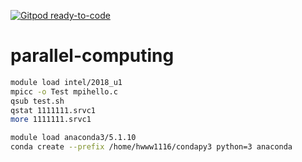 [![Gitpod ready-to-code](https://img.shields.io/badge/Gitpod-ready--to--code-blue?logo=gitpod)](https://gitpod.io/#https://github.com/Rhodanthe1116/parallel-computing)

# parallel-computing

```bash
module load intel/2018_u1
mpicc -o Test mpihello.c
qsub test.sh
qstat 1111111.srvc1
more 1111111.srvc1
```

```bash
module load anaconda3/5.1.10
conda create --prefix /home/hwww1116/condapy3 python=3 anaconda
```